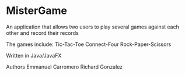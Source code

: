 # MisterGame
An application that allows two users to play several games against each other and record their records

The games include:
  Tic-Tac-Toe 
  Connect-Four
  Rock-Paper-Scissors

Written in
  Java/JavaFX

Authors
  Emmanuel Carromero
  Richard Gonzalez
  
